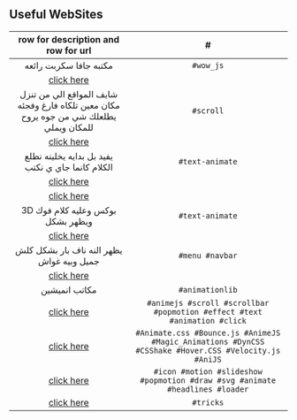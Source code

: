 Useful WebSites
---------------
| row for description and row for url |#|
|:----:|:--:|
|مكتبه جافا سكربت رائعه |`#wow_js`|
|[click here](https://mynameismatthieu.com/WOW/index.html)|
|شايف المواقع الي من تنزل مكان معين تلكاه فارغ وفجئه يطلعلك شي من جوه يروح للمكان ويملي |`#scroll`|
|[click here](https://andycaygill.github.io/scroll-entrance/)|
|يفيد بل بدايه يخلينه نطلع الكلام كانما جاي ي نكتب |`#text-animate`|
|[click here](https://jsfiddle.net/tameemsafi/mv612vrf/?utm_source=website&utm_medium=embed&utm_campaign=mv612vrf)|
|[click here](https://github.com/mybsdc/jquery-placeholder-typewriter.git)|
| 3D بوكس وعليه كلام فوك ويظهر بشكل |`#text-animate`|
|[click here](https://micku7zu.github.io/vanilla-tilt.js/index.html)|
|يظهر النه ناف بار بشكل كلش جميل وبيه غواش|`#menu #navbar`|
|[click here](https://oncebot.github.io/pushbar.js/)|
|مكاتب انميشين |`#animationlib`|
|[click here](https://hackernoon.com/10-javascript-animation-libraries-to-follow-in-2018-50ff1d905f43)|`#animejs #scroll #scrollbar #popmotion #effect #text #animation #click`|
|[click here](https://www.sitepoint.com/our-top-9-animation-libraries/)| `#Animate.css #Bounce.js #AnimeJS #Magic_Animations #DynCSS #CSShake #Hover.CSS #Velocity.js #AniJS`|
|[click here](https://colorlib.com/wp/jquery-animation-library-plugins/)|`#icon #motion #slideshow #popmotion #draw #svg #animate #headlines #loader`|
|[click here](https://tympanus.net)|`#tricks`|
